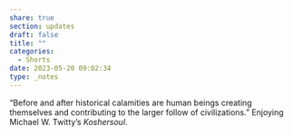 ```yaml
---
share: true
section: updates
draft: false
title: ""
categories:
  - Shorts
date: 2023-05-20 09:02:34
type: _notes
---
```


“Before and after historical calamities are human beings creating themselves and contributing to the larger follow of civilizations.” Enjoying Michael W. Twitty’s _Koshersoul_.
